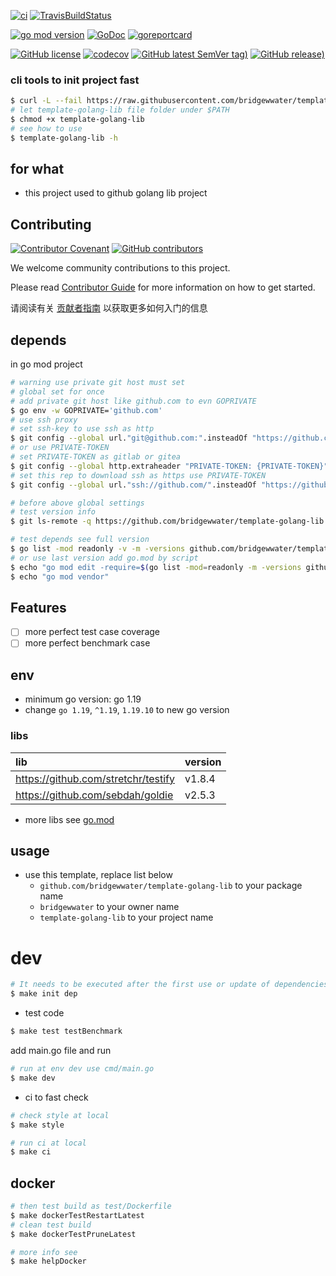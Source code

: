[![ci](https://github.com/bridgewwater/template-golang-lib/actions/workflows/ci.yml/badge.svg)](https://github.com/bridgewwater/template-golang-lib/actions/workflows/ci.yml)
[![TravisBuildStatus](https://api.travis-ci.com/bridgewwater/template-golang-lib.svg?branch=main)](https://travis-ci.com/bridgewwater/template-golang-lib)

[![go mod version](https://img.shields.io/github/go-mod/go-version/bridgewwater/template-golang-lib?label=go.mod)](https://github.com/bridgewwater/template-golang-lib)
[![GoDoc](https://godoc.org/github.com/bridgewwater/template-golang-lib?status.png)](https://godoc.org/github.com/bridgewwater/template-golang-lib)
[![goreportcard](https://goreportcard.com/badge/github.com/bridgewwater/template-golang-lib)](https://goreportcard.com/report/github.com/bridgewwater/template-golang-lib)

[![GitHub license](https://img.shields.io/github/license/bridgewwater/template-golang-lib)](https://github.com/bridgewwater/template-golang-lib)
[![codecov](https://codecov.io/gh/bridgewwater/template-golang-lib/branch/main/graph/badge.svg)](https://codecov.io/gh/bridgewwater/template-golang-lib)
[![GitHub latest SemVer tag)](https://img.shields.io/github/v/tag/bridgewwater/template-golang-lib)](https://github.com/bridgewwater/template-golang-lib/tags)
[![GitHub release)](https://img.shields.io/github/v/release/bridgewwater/template-golang-lib)](https://github.com/bridgewwater/template-golang-lib/releases)

### cli tools to init project fast

```bash
$ curl -L --fail https://raw.githubusercontent.com/bridgewwater/template-golang-lib/main/template-golang-lib
# let template-golang-lib file folder under $PATH
$ chmod +x template-golang-lib
# see how to use
$ template-golang-lib -h
```

## for what

- this project used to github golang lib project

## Contributing

[![Contributor Covenant](https://img.shields.io/badge/contributor%20covenant-v1.4-ff69b4.svg)](.github/CONTRIBUTING_DOC/CODE_OF_CONDUCT.md)
[![GitHub contributors](https://img.shields.io/github/contributors/bridgewwater/template-golang-lib)](https://github.com/bridgewwater/template-golang-lib/graphs/contributors)

We welcome community contributions to this project.

Please read [Contributor Guide](.github/CONTRIBUTING_DOC/CONTRIBUTING.md) for more information on how to get started.

请阅读有关 [贡献者指南](.github/CONTRIBUTING_DOC/zh-CN/CONTRIBUTING.md) 以获取更多如何入门的信息

## depends

in go mod project

```bash
# warning use private git host must set
# global set for once
# add private git host like github.com to evn GOPRIVATE
$ go env -w GOPRIVATE='github.com'
# use ssh proxy
# set ssh-key to use ssh as http
$ git config --global url."git@github.com:".insteadOf "https://github.com/"
# or use PRIVATE-TOKEN
# set PRIVATE-TOKEN as gitlab or gitea
$ git config --global http.extraheader "PRIVATE-TOKEN: {PRIVATE-TOKEN}"
# set this rep to download ssh as https use PRIVATE-TOKEN
$ git config --global url."ssh://github.com/".insteadOf "https://github.com/"

# before above global settings
# test version info
$ git ls-remote -q https://github.com/bridgewwater/template-golang-lib.git

# test depends see full version
$ go list -mod readonly -v -m -versions github.com/bridgewwater/template-golang-lib
# or use last version add go.mod by script
$ echo "go mod edit -require=$(go list -mod=readonly -m -versions github.com/bridgewwater/template-golang-lib | awk '{print $1 "@" $NF}')"
$ echo "go mod vendor"
```

## Features

- [ ] more perfect test case coverage
- [ ] more perfect benchmark case

## env

- minimum go version: go 1.19
- change `go 1.19`, `^1.19`, `1.19.10` to new go version

### libs

| lib                                 | version |
|:------------------------------------|:--------|
| https://github.com/stretchr/testify | v1.8.4  |
| https://github.com/sebdah/goldie    | v2.5.3  |

- more libs see [go.mod](https://github.com/bridgewwater/template-golang-lib/blob/main/go.mod)

## usage

- use this template, replace list below
    - `github.com/bridgewwater/template-golang-lib` to your package name
    - `bridgewwater` to your owner name
    - `template-golang-lib` to your project name

# dev

```bash
# It needs to be executed after the first use or update of dependencies.
$ make init dep
```

- test code

```bash
$ make test testBenchmark
```

add main.go file and run

```bash
# run at env dev use cmd/main.go
$ make dev
```

- ci to fast check

```bash
# check style at local
$ make style

# run ci at local
$ make ci
```

## docker

```bash
# then test build as test/Dockerfile
$ make dockerTestRestartLatest
# clean test build
$ make dockerTestPruneLatest

# more info see
$ make helpDocker
```
